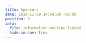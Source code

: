 ```yaml
---
title: Sponsors
date: 2018-11-09 14:54:00 -05:00
position: 9
info:
  file: information-section.liquid
  hide-in-nav: true
---
```


